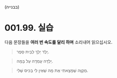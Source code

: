 (בבנייה)
# 001.99. 실습
다음 문장들을 **여러 번 속도를 달리 하며** 소리내어 읽으십시오.
> יֶלֶד יֵלֵךְ לְבֵּית סֵפֶר.

> יַלְדָּה עָמְדָה עַל בָּמָה.

> מְקַוֶּה שֶׁמָצָאתִי אֶת מָה שֶׁאֵין לִי בַּכִּיס שֶׁלִּי.
